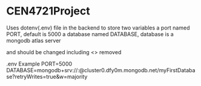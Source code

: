 # CEN4721Project

Uses dotenv(.env) file in the backend to store two variables
a port named PORT, default is 5000
a database named DATABASE, database is a mongodb atlas server



<username> and <password> should be changed including <> removed



.env Example
PORT=5000
DATABASE=mongodb+srv://<username>:<password>@cluster0.dfy0m.mongodb.net/myFirstDatabase?retryWrites=true&w=majority


